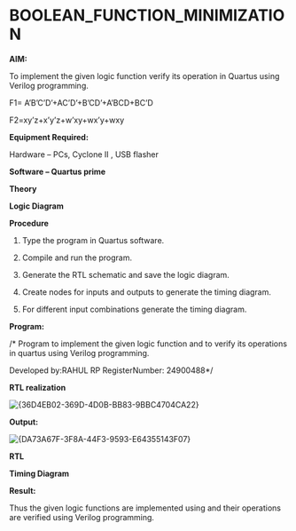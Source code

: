 # BOOLEAN_FUNCTION_MINIMIZATION

**AIM:**

To implement the given logic function verify its operation in Quartus using Verilog programming.

F1= A’B’C’D’+AC’D’+B’CD’+A’BCD+BC’D 

F2=xy’z+x’y’z+w’xy+wx’y+wxy

**Equipment Required:**

Hardware – PCs, Cyclone II , USB flasher

**Software – Quartus prime**

**Theory**

**Logic Diagram**

**Procedure**

1.	Type the program in Quartus software.

2.	Compile and run the program.

3.	Generate the RTL schematic and save the logic diagram.

4.	Create nodes for inputs and outputs to generate the timing diagram.

5.	For different input combinations generate the timing diagram.


**Program:**

/* Program to implement the given logic function and to verify its operations in quartus using Verilog programming. 

Developed by:RAHUL RP RegisterNumber: 24900488*/


**RTL realization**

![{36D4EB02-369D-4D0B-BB83-9BBC4704CA22}](https://github.com/user-attachments/assets/71e3153d-75cc-4eb1-b5ad-d2e773559228)


**Output:**

![{DA73A67F-3F8A-44F3-9593-E64355143F07}](https://github.com/user-attachments/assets/10a88ea0-151d-4c9a-8972-9ef88ea3144d)


**RTL**

**Timing Diagram**

**Result:**

Thus the given logic functions are implemented using and their operations are verified using Verilog programming.

